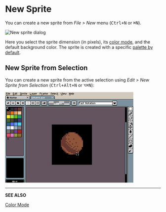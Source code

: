 # New Sprite

You can create a new sprite from *File > New* menu (<kbd>Ctrl+N</kbd> or <kbd>⌘N</kbd>).

![New sprite dialog](new-sprite/newsprite.png)

Here you select the sprite dimension (in pixels), its
[color mode](color-mode.md), and the default background color.
The sprite is created with a specific [palette by default](default-palette.md).

## New Sprite from Selection

You can create a new sprite from the active selection using
*Edit > New Sprite from Selection* (<kbd>Ctrl+Alt+N</kbd> or <kbd>⌥⌘N</kbd>):

![New sprite from selection](new-sprite/new-sprite-from-selection.gif)

---

**SEE ALSO**

[Color Mode](color-mode.md)

